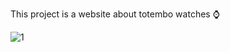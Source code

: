 This project is a website about totembo watches ⌚

![1](https://github.com/user-attachments/assets/9b6b3c59-00d6-4414-be3e-3aaf69972173)
